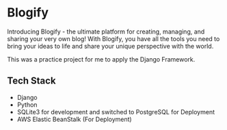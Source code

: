 # Blogify

Introducing Blogify - the ultimate platform for creating, managing, and sharing your very own blog! With Blogify, you have all the tools you need to bring your ideas to life and share your unique perspective with the world.

This was a practice project for me to apply the Django Framework.

## Tech Stack
- Django
- Python
- SQLite3 for development and switched to PostgreSQL for Deployment
- AWS Elastic BeanStalk (For Deployment)

